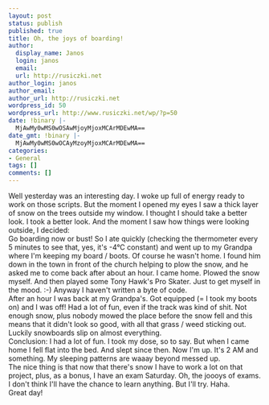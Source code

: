 ```yaml
---
layout: post
status: publish
published: true
title: Oh, the joys of boarding!
author:
  display_name: Janos
  login: janos
  email: 
  url: http://rusiczki.net
author_login: janos
author_email: 
author_url: http://rusiczki.net
wordpress_id: 50
wordpress_url: http://www.rusiczki.net/wp/?p=50
date: !binary |-
  MjAwMy0wMS0wOSAwMjoyMjoxMCArMDEwMA==
date_gmt: !binary |-
  MjAwMy0wMS0wOCAyMzoyMjoxMCArMDEwMA==
categories:
- General
tags: []
comments: []
---
```

<p>Well yesterday was an interesting day. I woke up full of energy ready to work on those scripts. But the moment I opened my eyes I saw a thick layer of snow on the trees outside my window. I thought I should take a better look. I took a better look. And the moment I saw how things were looking outside, I decided:<br />
Go boarding now or bust! So I ate quickly (checking the thermometer every 5 minutes to see that, yes, it's -4&deg;C constant) and went up to my Grandpa where I'm keeping my board / boots. Of course he wasn't home. I found him down in the town in front of the church helping to plow the snow, and he asked me to come back after about an hour. I came home. Plowed the snow myself. And then played some Tony Hawk's Pro Skater. Just to get myself in the mood. :-) Anyway I haven't written a byte of code.<br />
After an hour I was back at my Grandpa's. Got equipped (= I took my boots on) and I was off! Had a lot of fun, even if the track was kind of shit. Not enough snow, plus nobody mowed the place before the snow fell and this means that it didn't look so good, with all that grass / weed sticking out. Luckily snowboards slip on almost everything.<br />
Conclusion: I had a lot of fun. I took my dose, so to say. But when I came home I fell flat into the bed. And slept since then. Now I'm up. It's 2 AM and something. My sleeping patterns are waaay beyond messed up.<br />
The nice thing is that now that there's snow I have to work a lot on that project, plus, as a bonus, I have an exam Saturday. Oh, the joooys of exams. I don't think I'll have the chance to learn anything. But I'll try. Haha.<br />
Great day!</p>
